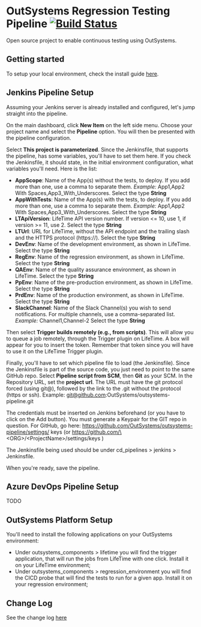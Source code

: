# OutSystems Regression Testing Pipeline [![Build Status](https://dev.azure.com/os-pipeline/OutSystems-Pipeline/_apis/build/status/OutSystems.outsystems-pipeline?branchName=master)](https://dev.azure.com/os-pipeline/OutSystems-Pipeline/_build/latest?definitionId=1&branchName=master)

Open source project to enable continuous testing using OutSystems.

## Getting started

To setup your local environment, check the install guide [here](../master/INSTALL.md).

## Jenkins Pipeline Setup

Assuming your Jenkins server is already installed and configured, let's jump straight into the pipeline.

On the main dashboard, click **New Item** on the left side menu. Choose your project name and select the **Pipeline** option. You will then be presented with the pipeline configuration.

Select **This project is parameterized**. Since the Jenkinsfile, that supports the pipeline, has some variables, you'll have to set them here. If you check the Jenkinsfile, it should state, in the initial environment configuration, what variables you'll need. Here is the list:

* **AppScope**: Name of the App(s) without the tests, to deploy. If you add more than one, use a comma to separate them. *Example:* App1,App2 With Spaces,App3_With_Underscores. Select the type **String**
* **AppWithTests**: Name of the App(s) with the tests, to deploy. If you add more than one, use a comma to separate them. *Example:* App1,App2 With Spaces,App3_With_Underscores. Select the type **String**
* **LTApiVersion**: LifeTime API version number. If version <= 10, use 1, if version >= 11, use 2. Select the type **String**
* **LTUrl**: URL for LifeTime, without the API endpoint and the trailing slash and the HTTPS protocol (https://). Select the type **String**
* **DevEnv**: Name of the development environment, as shown in LifeTime. Select the type **String**
* **RegEnv**: Name of the regression environment, as shown in LifeTime. Select the type **String**
* **QAEnv**: Name of the quality assurance environment, as shown in LifeTime. Select the type **String**
* **PpEnv**: Name of the pre-production environment, as shown in LifeTime. Select the type **String**
* **PrdEnv**: Name of the production environment, as shown in LifeTime. Select the type **String**
* **SlackChannel**: Name of the Slack Channel(s) you wish to send notifications. For multiple channels, use a comma-separated list. *Example:* Channel1,Channel-2 Select the type **String**

Then select **Trigger builds remotely (e.g., from scripts)**. This will allow you to queue a job remotely, through the Trigger plugin on LifeTime. A box will appear for you to insert the token. Remember that token since you will have to use it on the LifeTime Trigger plugin.

Finally, you'll have to set which pipeline file to load (the Jenkinsfile). Since the Jenkinsfile is part of the source code, you just need to point to the same GitHub repo. Select **Pipeline script from SCM**, then **Git** as your SCM. In the Repository URL, set the **project url**. The URL must have the git protocol forced (using git@), followed by the link to the .git without the protocol (https or ssh). Example: git@github.com:OutSystems/outsystems-pipeline.git

The credentials must be inserted on Jenkins beforehand (or you have to click on the Add button). You must generate a Keypair for the GIT repo in question. For GitHub, go here: <https://github.com/OutSystems/outsystems-pipeline/settings/> keys (or https://github.com/\<ORG\>/\<ProjectName\>/settings/keys )

The Jenkinsfile being used should be under cd_pipelines > jenkins > Jenkinsfile.

When you're ready, save the pipeline.


## Azure DevOps Pipeline Setup

TODO

## OutSystems Platform Setup

You'll need to install the following applications on your OutSystems environment:

* Under outsystems_components > lifetime you will find the trigger application, that will run the jobs from LifeTime with one click. Install it on your LifeTime environment;
* Under outsystems_components > regression_environment you will find the CICD probe that will find the tests to run for a given app. Install it on your regression environment;

## Change Log

See the change log [here](../master/CHANGELOG.md)